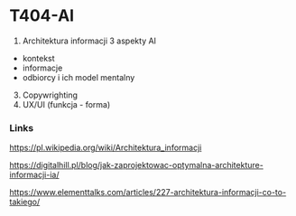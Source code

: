 # T404-AI

1. Architektura informacji
  3 aspekty AI
  - kontekst
  - informacje
  - odbiorcy i ich model mentalny
3. Copywrighting
4. UX/UI (funkcja - forma) 

### Links

https://pl.wikipedia.org/wiki/Architektura_informacji

https://digitalhill.pl/blog/jak-zaprojektowac-optymalna-architekture-informacji-ia/

https://www.elementtalks.com/articles/227-architektura-informacji-co-to-takiego/
